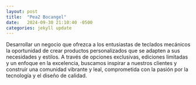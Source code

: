 ```yaml
---
layout: post
title:  "Pea2 Bocangel"
date:   2024-09-30 21:10:40 -0500
categories: jekyll update
---
```

Desarrollar un negocio que ofrezca a los entusiastas de teclados mecánicos la oportunidad de crear productos personalizados que se adapten a sus necesidades y estilos. A través de opciones exclusivas, ediciones limitadas y un enfoque en la excelencia, buscamos inspirar a nuestros clientes y construir una comunidad vibrante y leal, comprometida con la pasión por la tecnología y el diseño de calidad.

[jekyll-docs]: https://jekyllrb.com/docs/home
[jekyll-gh]:   https://github.com/jekyll/jekyll
[jekyll-talk]: https://talk.jekyllrb.com/

